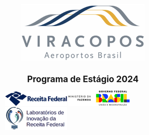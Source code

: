 <p align="center">
 <img src="readme/Viracopos_Airport_Logo.jpg" width="400" />
</p>

<h1 align="center">Programa de Estágio 2024</h1>
	
<p justify-content="center" align-items="center" text-align="center">
 <img src="readme/receita-federal-logo.png" width="200" padding-right="50" " alt="Logo Receita Federal">
 <img src="readme/MFAssinatura.png" width="200" alt="Logo Ministério da Fazenda">
 <img src="readme/Labin-logo.png" width="200" alt="Logo Labin">
</p>


